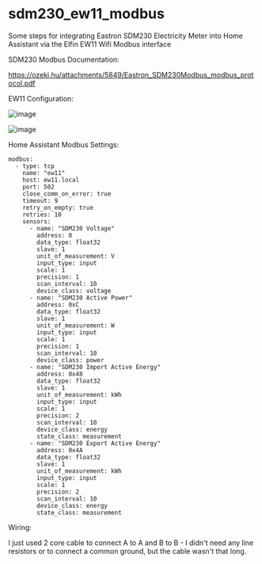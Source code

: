 # sdm230_ew11_modbus
Some steps for integrating Eastron SDM230 Electricity Meter into Home Assistant via the Elfin EW11 Wifi Modbus interface

SDM230 Modbus Documentation:

https://ozeki.hu/attachments/5849/Eastron_SDM230Modbus_modbus_protocol.pdf

EW11 Configuration:

![image](https://user-images.githubusercontent.com/1854557/217095469-df918b7a-420f-49f9-8af1-2251d47cfc74.png)

![image](https://user-images.githubusercontent.com/1854557/217095519-049a1b9b-1ca5-44bd-997c-d040be79b23a.png)

Home Assistant Modbus Settings:

```
modbus:
  - type: tcp
    name: "ew11"
    host: ew11.local
    port: 502
    close_comm_on_error: true
    timeout: 9
    retry_on_empty: true
    retries: 10
    sensors:
      - name: "SDM230 Voltage"
        address: 0
        data_type: float32
        slave: 1
        unit_of_measurement: V
        input_type: input
        scale: 1
        precision: 1
        scan_interval: 10
        device_class: voltage
      - name: "SDM230 Active Power"
        address: 0xC
        data_type: float32
        slave: 1
        unit_of_measurement: W
        input_type: input
        scale: 1
        precision: 1
        scan_interval: 10
        device_class: power
      - name: "SDM230 Import Active Energy"
        address: 0x48
        data_type: float32
        slave: 1
        unit_of_measurement: kWh
        input_type: input
        scale: 1
        precision: 2
        scan_interval: 10
        device_class: energy
        state_class: measurement
      - name: "SDM230 Export Active Energy"
        address: 0x4A
        data_type: float32
        slave: 1
        unit_of_measurement: kWh
        input_type: input
        scale: 1
        precision: 2
        scan_interval: 10
        device_class: energy
        state_class: measurement
```

Wiring:

I just used 2 core cable to connect A to A and B to B - I didn't need any line resistors or to connect a common ground, but the cable wasn't that long.
